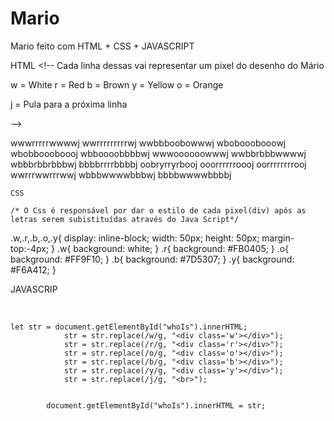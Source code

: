 # Mario
Mario feito com HTML + CSS + JAVASCRIPT

HTML <!-- Cada linha dessas vai representar um pixel do desenho do Mário

w = White
r = Red
b = Brown
y = Yellow
o = Orange

j = Pula para a próxima linha

-->
<div id="whoIs">
		wwwrrrrrwwwwj
		wwrrrrrrrrrwj
		wwbbboobowwwj
		wbobooobooowj
		wbobboooboooj
		wbboooobbbbwj
		wwwoooooowwwj
		wwbbrbbbwwwwj
		wbbbrbbrbbbwj
		bbbbrrrrbbbbj
		oobryrryrbooj
		ooorrrrrroooj
		oorrrrrrrrooj
		wwrrrwwrrrwwj
		wbbbwwwwbbbwj
		bbbbwwwwbbbbj
	</div>
    
    CSS
    
    /* O Css é responsável por dar o estilo de cada pixel(div) após as letras serem subistituídas através do Java Script*/

.w,.r,.b,.o,.y{
			display: inline-block;
			width: 50px;
			height: 50px;
			margin-top:-4px;
		}
		.w{
			background: white;
		}
		.r{
			background: #FB0405;
		}
		.o{
			background: #FF9F10;
		}
		.b{
			background: #7D5307;
		}
		.y{
			background: #F6A412;
		}
        
    

JAVASCRIP
</div><div class='r'></div><div class='r'></div><div class='w'></div><div class='w'></div><div class='w'></div><div class='w'></div><br>
    
    let str = document.getElementById("whoIs").innerHTML;
			    str = str.replace(/w/g, "<div class='w'></div>");
			    str = str.replace(/r/g, "<div class='r'></div>");
			    str = str.replace(/o/g, "<div class='o'></div>");
			    str = str.replace(/b/g, "<div class='b'></div>");
			    str = str.replace(/y/g, "<div class='y'></div>");
			    str = str.replace(/j/g, "<br>");


			document.getElementById("whoIs").innerHTML = str;

		
